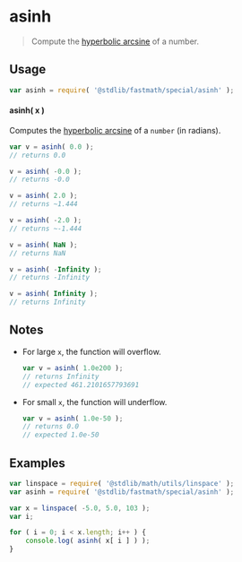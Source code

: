 <!--

@license Apache-2.0

Copyright (c) 2018 The Stdlib Authors.

Licensed under the Apache License, Version 2.0 (the "License");
you may not use this file except in compliance with the License.
You may obtain a copy of the License at

   http://www.apache.org/licenses/LICENSE-2.0

Unless required by applicable law or agreed to in writing, software
distributed under the License is distributed on an "AS IS" BASIS,
WITHOUT WARRANTIES OR CONDITIONS OF ANY KIND, either express or implied.
See the License for the specific language governing permissions and
limitations under the License.

-->

# asinh

> Compute the [hyperbolic arcsine][inverse-hyperbolic] of a number.

<section class="usage">

## Usage

```javascript
var asinh = require( '@stdlib/fastmath/special/asinh' );
```

#### asinh( x )

Computes the [hyperbolic arcsine][inverse-hyperbolic] of a `number` (in radians).

```javascript
var v = asinh( 0.0 );
// returns 0.0

v = asinh( -0.0 );
// returns -0.0

v = asinh( 2.0 );
// returns ~1.444

v = asinh( -2.0 );
// returns ~-1.444

v = asinh( NaN );
// returns NaN

v = asinh( -Infinity );
// returns -Infinity

v = asinh( Infinity );
// returns Infinity
```

</section>

<!-- /.usage -->

<section class="notes">

## Notes

-   For large `x`, the function will overflow.

    ```javascript
    var v = asinh( 1.0e200 );
    // returns Infinity
    // expected 461.2101657793691
    ```

-   For small `x`, the function will underflow.

    ```javascript
    var v = asinh( 1.0e-50 );
    // returns 0.0
    // expected 1.0e-50
    ```

</section>

<section class="examples">

## Examples

<!-- eslint no-undef: "error" -->

```javascript
var linspace = require( '@stdlib/math/utils/linspace' );
var asinh = require( '@stdlib/fastmath/special/asinh' );

var x = linspace( -5.0, 5.0, 103 );
var i;

for ( i = 0; i < x.length; i++ ) {
    console.log( asinh( x[ i ] ) );
}
```

</section>

<!-- /.examples -->

<section class="links">

[inverse-hyperbolic]: https://en.wikipedia.org/wiki/Inverse_hyperbolic_function

</section>

<!-- /.links -->
